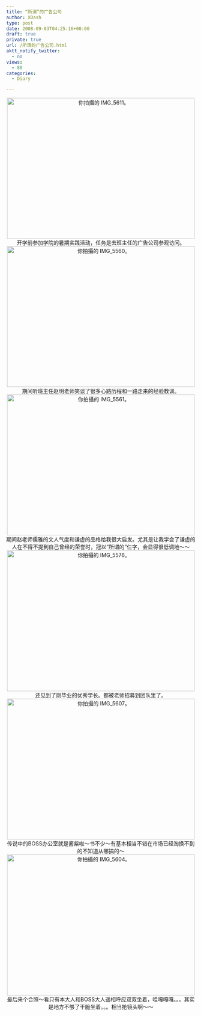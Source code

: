```yaml
---
title: “所谓”的广告公司
author: XDash
type: post
date: 2008-09-03T04:25:16+00:00
draft: true
private: true
url: /所谓的广告公司.html
aktt_notify_twitter:
  - no
views:
  - 80
categories:
  - Diary

---
```

<div style="text-align: center">
  <img loading="lazy" decoding="async" class="reflect" src="http://farm4.static.flickr.com/3241/2824127760_ce8dccf288.jpg?v=0" alt="你拍攝的 IMG_5611。" width="500" height="375" />
</div>

<div style="text-align: center">
</div>

<div style="text-align: center">
  开学前参加学院的暑期实践活动，任务是去班主任的广告公司参观访问。
</div>

<div style="text-align: center">
</div>

<div style="text-align: center">
  <img loading="lazy" decoding="async" class="reflect" src="http://farm4.static.flickr.com/3210/2824127776_48c6bd73ae.jpg?v=0" alt="你拍攝的 IMG_5560。" width="500" height="375" />
</div>

<div style="text-align: center">
</div>

<div style="text-align: center">
  期间听班主任赵明老师笑谈了很多心路历程和一路走来的经验教训。
</div>

<div style="text-align: center">
</div>

<div style="text-align: center">
  <img loading="lazy" decoding="async" class="reflect" src="http://farm4.static.flickr.com/3192/2824127782_de3a38a24a.jpg?v=0" alt="你拍攝的 IMG_5561。" width="500" height="375" />
</div>

<div style="text-align: center">
</div>

<div style="text-align: center">
  期间赵老师儒雅的文人气度和谦虚的品格给我很大启发。尤其是让我学会了谦虚的人在不得不提到自己曾经的荣誉时，冠以“所谓的”仨字，会显得很低调地～～
</div>

<div style="text-align: center">
</div>

<div style="text-align: center">
  <img loading="lazy" decoding="async" class="reflect" src="http://farm4.static.flickr.com/3002/2824127794_8ed0a79703.jpg?v=0" alt="你拍攝的 IMG_5576。" width="500" height="375" />
</div>

<div style="text-align: center">
</div>

<div style="text-align: center">
  还见到了刚毕业的优秀学长。都被老师招募到团队里了。
</div>

<div style="text-align: center">
</div>

<div style="text-align: center">
  <img loading="lazy" decoding="async" class="reflect" src="http://farm4.static.flickr.com/3167/2824127766_490db161ee.jpg?v=0" alt="你拍攝的 IMG_5607。" width="500" height="375" />
</div>

<div style="text-align: center">
</div>

<div style="text-align: center">
  传说中的BOSS办公室就是酱紫啦～书不少～有基本相当不错在市场已经淘换不到的不知道从哪搞的～
</div>

<div style="text-align: center">
</div>

<div style="text-align: center">
  <img loading="lazy" decoding="async" class="reflect" src="http://farm4.static.flickr.com/3169/2824127786_0653d12a47.jpg?v=0" alt="你拍攝的 IMG_5604。" width="500" height="375" />
</div>

<div style="text-align: center">
</div>

<div style="text-align: center">
  最后来个合照～看只有本大人和BOSS大人遥相呼应双双坐着，哇嘎嘎嘎。。。其实是地方不够了干脆坐着。。。相当抢镜头啊～～
</div>